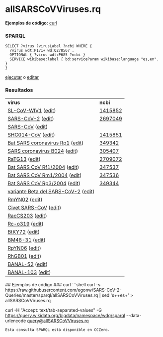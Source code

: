 # allSARSCoVViruses.rq
**Ejemplos de código:** [curl](#curl)
### SPARQL
```sparql
SELECT ?virus ?virusLabel ?ncbi WHERE {
  ?virus wdt:P171+ wd:Q278567 .
  OPTIONAL { ?virus wdt:P685 ?ncbi }
  SERVICE wikibase:label { bd:serviceParam wikibase:language "es,en". }
}
```
[ejecutar](https://query.wikidata.org/embed.html#SELECT%20%3Fvirus%20%3FvirusLabel%20%3Fncbi%20WHERE%20%7B%0A%20%20%3Fvirus%20wdt%3AP171%2B%20wd%3AQ278567%20.%0A%20%20OPTIONAL%20%7B%20%3Fvirus%20wdt%3AP685%20%3Fncbi%20%7D%0A%20%20SERVICE%20wikibase%3Alabel%20%7B%20bd%3AserviceParam%20wikibase%3Alanguage%20%22es%2Cen%22.%20%7D%0A%7D%0A) o [editar](https://query.wikidata.org/#SELECT%20%3Fvirus%20%3FvirusLabel%20%3Fncbi%20WHERE%20%7B%0A%20%20%3Fvirus%20wdt%3AP171%2B%20wd%3AQ278567%20.%0A%20%20OPTIONAL%20%7B%20%3Fvirus%20wdt%3AP685%20%3Fncbi%20%7D%0A%20%20SERVICE%20wikibase%3Alabel%20%7B%20bd%3AserviceParam%20wikibase%3Alanguage%20%22es%2Cen%22.%20%7D%0A%7D%0A)


### Resultados
<table>
  <tr>
    <td><b>virus</b></td>
    <td><b>ncbi</b></td>
  </tr>
  <tr>
    <td><a href="https://scholia.toolforge.org/Q16000326">SL-CoV-WIV1</a> (<a href="http://www.wikidata.org/entity/Q16000326">edit</a>)</td>
    <td><a href="https://www.ncbi.nlm.nih.gov/taxonomy/1415852">1415852</a></td>
  </tr>
  <tr>
    <td><a href="https://scholia.toolforge.org/Q82069695">SARS-CoV-2</a> (<a href="http://www.wikidata.org/entity/Q82069695">edit</a>)</td>
    <td><a href="https://www.ncbi.nlm.nih.gov/taxonomy/2697049">2697049</a></td>
  </tr>
  <tr>
    <td><a href="https://scholia.toolforge.org/Q85438966">SARS-CoV</a> (<a href="http://www.wikidata.org/entity/Q85438966">edit</a>)</td>
    <td></td>
  </tr>
  <tr>
    <td><a href="https://scholia.toolforge.org/Q85939995">SHC014-CoV</a> (<a href="http://www.wikidata.org/entity/Q85939995">edit</a>)</td>
    <td><a href="https://www.ncbi.nlm.nih.gov/taxonomy/1415851">1415851</a></td>
  </tr>
  <tr>
    <td><a href="https://scholia.toolforge.org/Q88162038">Bat SARS coronavirus Rp1</a> (<a href="http://www.wikidata.org/entity/Q88162038">edit</a>)</td>
    <td><a href="https://www.ncbi.nlm.nih.gov/taxonomy/349342">349342</a></td>
  </tr>
  <tr>
    <td><a href="https://scholia.toolforge.org/Q88169973">SARS coronavirus B024</a> (<a href="http://www.wikidata.org/entity/Q88169973">edit</a>)</td>
    <td><a href="https://www.ncbi.nlm.nih.gov/taxonomy/305407">305407</a></td>
  </tr>
  <tr>
    <td><a href="https://scholia.toolforge.org/Q91561236">RaTG13</a> (<a href="http://www.wikidata.org/entity/Q91561236">edit</a>)</td>
    <td><a href="https://www.ncbi.nlm.nih.gov/taxonomy/2709072">2709072</a></td>
  </tr>
  <tr>
    <td><a href="https://scholia.toolforge.org/Q97709258">Bat SARS CoV Rf1/2004</a> (<a href="http://www.wikidata.org/entity/Q97709258">edit</a>)</td>
    <td><a href="https://www.ncbi.nlm.nih.gov/taxonomy/347537">347537</a></td>
  </tr>
  <tr>
    <td><a href="https://scholia.toolforge.org/Q97709416">Bat SARS CoV Rm1/2004</a> (<a href="http://www.wikidata.org/entity/Q97709416">edit</a>)</td>
    <td><a href="https://www.ncbi.nlm.nih.gov/taxonomy/347536">347536</a></td>
  </tr>
  <tr>
    <td><a href="https://scholia.toolforge.org/Q97709493">Bat SARS CoV Rp3/2004</a> (<a href="http://www.wikidata.org/entity/Q97709493">edit</a>)</td>
    <td><a href="https://www.ncbi.nlm.nih.gov/taxonomy/349344">349344</a></td>
  </tr>
  <tr>
    <td><a href="https://scholia.toolforge.org/Q104400171">variante Beta del SARS-CoV-2</a> (<a href="http://www.wikidata.org/entity/Q104400171">edit</a>)</td>
    <td></td>
  </tr>
  <tr>
    <td><a href="https://scholia.toolforge.org/Q104857014">RmYN02</a> (<a href="http://www.wikidata.org/entity/Q104857014">edit</a>)</td>
    <td></td>
  </tr>
  <tr>
    <td><a href="https://scholia.toolforge.org/Q105221659">Civet SARS-CoV</a> (<a href="http://www.wikidata.org/entity/Q105221659">edit</a>)</td>
    <td></td>
  </tr>
  <tr>
    <td><a href="https://scholia.toolforge.org/Q105686530">RacCS203</a> (<a href="http://www.wikidata.org/entity/Q105686530">edit</a>)</td>
    <td></td>
  </tr>
  <tr>
    <td><a href="https://scholia.toolforge.org/Q105759568">Rc-o319</a> (<a href="http://www.wikidata.org/entity/Q105759568">edit</a>)</td>
    <td></td>
  </tr>
  <tr>
    <td><a href="https://scholia.toolforge.org/Q105759618">BtKY72</a> (<a href="http://www.wikidata.org/entity/Q105759618">edit</a>)</td>
    <td></td>
  </tr>
  <tr>
    <td><a href="https://scholia.toolforge.org/Q105759623">BM48-31</a> (<a href="http://www.wikidata.org/entity/Q105759623">edit</a>)</td>
    <td></td>
  </tr>
  <tr>
    <td><a href="https://scholia.toolforge.org/Q107248454">RpYN06</a> (<a href="http://www.wikidata.org/entity/Q107248454">edit</a>)</td>
    <td></td>
  </tr>
  <tr>
    <td><a href="https://scholia.toolforge.org/Q107719644">RhGB01</a> (<a href="http://www.wikidata.org/entity/Q107719644">edit</a>)</td>
    <td></td>
  </tr>
  <tr>
    <td><a href="https://scholia.toolforge.org/Q108616377">BANAL-52</a> (<a href="http://www.wikidata.org/entity/Q108616377">edit</a>)</td>
    <td></td>
  </tr>
  <tr>
    <td><a href="https://scholia.toolforge.org/Q108616505">BANAL-103</a> (<a href="http://www.wikidata.org/entity/Q108616505">edit</a>)</td>
    <td></td>
  </tr>
</table>
## Ejemplos de código
### curl
```shell
curl -s https://raw.githubusercontent.com/egonw/SARS-CoV-2-Queries/master/sparql/allSARSCoVViruses.rq | sed 's+<lang/>+es+' > allSARSCoVViruses.rq

curl -H "Accept: text/tab-separated-values" -G https://query.wikidata.org/bigdata/namespace/wdq/sparql --data-urlencode query@allSARSCoVViruses.rq
```
Esta consulta SPARQL está disponible en CCZero.
